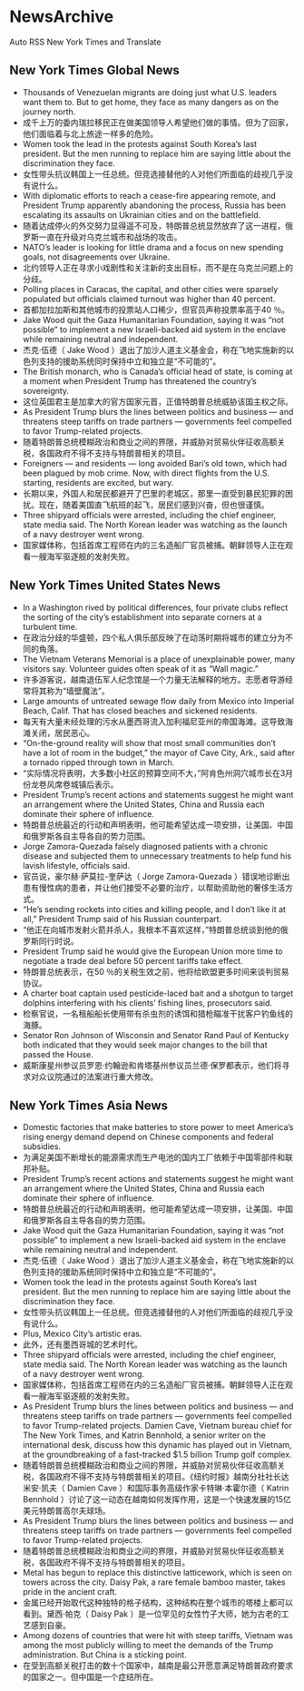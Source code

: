 # NewsArchive
Auto RSS New York Times and Translate

## New York Times Global News
* Thousands of Venezuelan migrants are doing just what U.S. leaders want them to. But to get home, they face as many dangers as on the journey north.
* 成千上万的委内瑞拉移民正在做美国领导人希望他们做的事情。但为了回家，他们面临着与北上旅途一样多的危险。
* Women took the lead in the protests against South Korea’s last president. But the men running to replace him are saying little about the discrimination they face.
* 女性带头抗议韩国上一任总统。但竞选接替他的人对他们所面临的歧视几乎没有说什么。
* With diplomatic efforts to reach a cease-fire appearing remote, and President Trump apparently abandoning the process, Russia has been escalating its assaults on Ukrainian cities and on the battlefield.
* 随着达成停火的外交努力显得遥不可及，特朗普总统显然放弃了这一进程，俄罗斯一直在升级对乌克兰城市和战场的攻击。
* NATO’s leader is looking for little drama and a focus on new spending goals, not disagreements over Ukraine.
* 北约领导人正在寻求小戏剧性和关注新的支出目标，而不是在乌克兰问题上的分歧。
* Polling places in Caracas, the capital, and other cities were sparsely populated but officials claimed turnout was higher than 40 percent.
* 首都加拉加斯和其他城市的投票站人口稀少，但官员声称投票率高于40 ％。
* Jake Wood quit the Gaza Humanitarian Foundation, saying it was “not possible” to implement a new Israeli-backed aid system in the enclave while remaining neutral and independent.
* 杰克·伍德（ Jake Wood ）退出了加沙人道主义基金会，称在飞地实施新的以色列支持的援助系统同时保持中立和独立是“不可能的”。
* The British monarch, who is Canada’s official head of state, is coming at a moment when President Trump has threatened the country’s sovereignty.
* 这位英国君主是加拿大的官方国家元首，正值特朗普总统威胁该国主权之际。
* As President Trump blurs the lines between politics and business — and threatens steep tariffs on trade partners — governments feel compelled to favor Trump-related projects.
* 随着特朗普总统模糊政治和商业之间的界限，并威胁对贸易伙伴征收高额关税，各国政府不得不支持与特朗普相关的项目。
* Foreigners — and residents — long avoided Bari’s old town, which had been plagued by mob crime. Now, with direct flights from the U.S. starting, residents are excited, but wary.
* 长期以来，外国人和居民都避开了巴里的老城区，那里一直受到暴民犯罪的困扰。现在，随着美国直飞航班的起飞，居民们感到兴奋，但也很谨慎。
* Three shipyard officials were arrested, including the chief engineer, state media said. The North Korean leader was watching as the launch of a navy destroyer went wrong.
* 国家媒体称，包括首席工程师在内的三名造船厂官员被捕。朝鲜领导人正在观看一艘海军驱逐舰的发射失败。

## New York Times United States News
* In a Washington rived by political differences, four private clubs reflect the sorting of the city’s establishment into separate corners at a turbulent time.
* 在政治分歧的华盛顿，四个私人俱乐部反映了在动荡时期将城市的建立分为不同的角落。
* The Vietnam Veterans Memorial is a place of unexplainable power, many visitors say. Volunteer guides often speak of it as “Wall magic.”
* 许多游客说，越南退伍军人纪念馆是一个力量无法解释的地方。志愿者导游经常将其称为“墙壁魔法”。
* Large amounts of untreated sewage flow daily from Mexico into Imperial Beach, Calif. That has closed beaches and sickened residents.
* 每天有大量未经处理的污水从墨西哥流入加利福尼亚州的帝国海滩。这导致海滩关闭，居民恶心。
* “On-the-ground reality will show that most small communities don’t have a lot of room in the budget,” the mayor of Cave City, Ark., said after a tornado ripped through town in March.
* “实际情况将表明，大多数小社区的预算空间不大，”阿肯色州洞穴城市长在3月份龙卷风席卷城镇后表示。
* President Trump’s recent actions and statements suggest he might want an arrangement where the United States, China and Russia each dominate their sphere of influence.
* 特朗普总统最近的行动和声明表明，他可能希望达成一项安排，让美国、中国和俄罗斯各自主导各自的势力范围。
* Jorge Zamora-Quezada falsely diagnosed patients with a chronic disease and subjected them to unnecessary treatments to help fund his lavish lifestyle, officials said.
* 官员说，豪尔赫·萨莫拉-奎萨达（ Jorge Zamora-Quezada ）错误地诊断出患有慢性病的患者，并让他们接受不必要的治疗，以帮助资助他的奢侈生活方式。
* “He’s sending rockets into cities and killing people, and I don’t like it at all,” President Trump said of his Russian counterpart.
* “他正在向城市发射火箭并杀人，我根本不喜欢这样，”特朗普总统谈到他的俄罗斯同行时说。
* President Trump said he would give the European Union more time to negotiate a trade deal before 50 percent tariffs take effect.
* 特朗普总统表示，在50 ％的关税生效之前，他将给欧盟更多时间来谈判贸易协议。
* A charter boat captain used pesticide-laced bait and a shotgun to target dolphins interfering with his clients’ fishing lines, prosecutors said.
* 检察官说，一名租船船长使用带有杀虫剂的诱饵和猎枪瞄准干扰客户钓鱼线的海豚。
* Senator Ron Johnson of Wisconsin and Senator Rand Paul of Kentucky both indicated that they would seek major changes to the bill that passed the House.
* 威斯康星州参议员罗恩·约翰逊和肯塔基州参议员兰德·保罗都表示，他们将寻求对众议院通过的法案进行重大修改。

## New York Times Asia News
* Domestic factories that make batteries to store power to meet America’s rising energy demand depend on Chinese components and federal subsidies.
* 为满足美国不断增长的能源需求而生产电池的国内工厂依赖于中国零部件和联邦补贴。
* President Trump’s recent actions and statements suggest he might want an arrangement where the United States, China and Russia each dominate their sphere of influence.
* 特朗普总统最近的行动和声明表明，他可能希望达成一项安排，让美国、中国和俄罗斯各自主导各自的势力范围。
* Jake Wood quit the Gaza Humanitarian Foundation, saying it was “not possible” to implement a new Israeli-backed aid system in the enclave while remaining neutral and independent.
* 杰克·伍德（ Jake Wood ）退出了加沙人道主义基金会，称在飞地实施新的以色列支持的援助系统同时保持中立和独立是“不可能的”。
* Women took the lead in the protests against South Korea’s last president. But the men running to replace him are saying little about the discrimination they face.
* 女性带头抗议韩国上一任总统。但竞选接替他的人对他们所面临的歧视几乎没有说什么。
* Plus, Mexico City’s artistic eras.
* 此外，还有墨西哥城的艺术时代。
* Three shipyard officials were arrested, including the chief engineer, state media said. The North Korean leader was watching as the launch of a navy destroyer went wrong.
* 国家媒体称，包括首席工程师在内的三名造船厂官员被捕。朝鲜领导人正在观看一艘海军驱逐舰的发射失败。
* As President Trump blurs the lines between politics and business — and threatens steep tariffs on trade partners — governments feel compelled to favor Trump-related projects. Damien Cave, Vietnam bureau chief for The New York Times, and Katrin Bennhold, a senior writer on the international desk, discuss how this dynamic has played out in Vietnam, at the groundbreaking of a fast-tracked $1.5 billion Trump golf complex.
* 随着特朗普总统模糊政治和商业之间的界限，并威胁对贸易伙伴征收高额关税，各国政府不得不支持与特朗普相关的项目。《纽约时报》越南分社社长达米安·凯夫（ Damien Cave ）和国际事务高级作家卡特琳·本霍尔德（ Katrin Bennhold ）讨论了这一动态在越南如何发挥作用，这是一个快速发展的15亿美元特朗普高尔夫球场。
* As President Trump blurs the lines between politics and business — and threatens steep tariffs on trade partners — governments feel compelled to favor Trump-related projects.
* 随着特朗普总统模糊政治和商业之间的界限，并威胁对贸易伙伴征收高额关税，各国政府不得不支持与特朗普相关的项目。
* Metal has begun to replace this distinctive latticework, which is seen on towers across the city. Daisy Pak, a rare female bamboo master, takes pride in the ancient craft.
* 金属已经开始取代这种独特的格子结构，这种结构在整个城市的塔楼上都可以看到。黛西·帕克（ Daisy Pak ）是一位罕见的女性竹子大师，她为古老的工艺感到自豪。
* Among dozens of countries that were hit with steep tariffs, Vietnam was among the most publicly willing to meet the demands of the Trump administration. But China is a sticking point.
* 在受到高额关税打击的数十个国家中，越南是最公开愿意满足特朗普政府要求的国家之一。但中国是一个症结所在。


